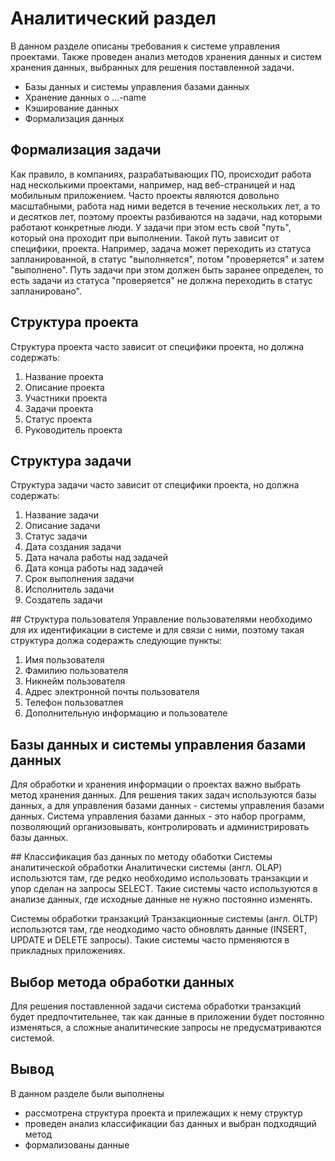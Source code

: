 # Аналитический раздел

В данном разделе описаны требования к системе управления проектами. 
Также проведен анализ методов хранения данных и систем хранения данных, выбранных для решения поставленной задачи. 

- Базы данных и системы управления базами данных
- Хранение данных о ...-name
- Кэширование данных
- Формализация данных


## Формализация задачи
Как правило, в компаниях, разрабатывающих ПО, происходит работа над несколькими проектами, например, над веб-страницей и над мобильным приложением. 
Часто проекты являются довольно масштабными, работа над ними ведется в течение нескольких лет, а то и десятков лет, поэтому проекты разбиваются на задачи, над которыми работают конкретные люди. 
У задачи при этом есть свой "путь", который она проходит при выполнении. Такой путь зависит от специфики, проекта. Например, задача может переходить из статуса запланированной, в статус "выполняется", потом "проверяется" и затем "выполнено". Путь задачи при этом должен быть заранее определен, то есть задачи из статуса "проверяется" не должна переходить в статус запланировано".

## Структура проекта
Структура проекта часто зависит от специфики проекта, но должна содержать: 
1. Название проекта
2. Описание проекта 
3. Участники проекта
4. Задачи проекта
5. Статус проекта
6. Руководитель проекта

## Структура задачи
Структура задачи часто зависит от специфики проекта, но должна содержать: 
1. Название задачи
2. Описание задачи 
3. Статус задачи
4. Дата создания задачи
5. Дата начала работы над задачей
6. Дата конца работы над задачей
7. Срок выполнения задачи
8. Исполнитель задачи
9. Создатель задачи

## Структура пользователя
Управление пользователями необходимо для их идентификации в системе и для связи с ними, поэтому такая структура должа содеражть следующие пункты: 
1. Имя пользователя
2. Фамилию пользователя
3. Никнейм пользователя
4. Адрес электронной почты пользователя
5. Телефон пользоватлея
6. Дополнительную информацию и пользователе

## Базы данных и системы управления базами данных
Для обработки и хранения информации о проектах важно выбрать метод хранения данных. Для решения таких задач используются базы данных, а для управления базами данных - системы управления базами данных. Система управления базами данных - это набор программ, позволяющий организовывать, контролировать и администрировать базы данных.

## Классификация баз данных по методу обаботки 
Системы аналитической обработки 
Аналитически системы (англ. OLAP) использются там, где редко необходимо использовать транзакции и упор сделан на запросы SELECT. 
Такие системы часто используются в анализе данных, где исходные данные не нужно постоянно изменять. 

Системы обработки транзакций
Транзакционные системы (англ. OLTP) использются там, где неодходимо часто обновлять данные (INSERT, UPDATE и DELETE запросы). Такие системы часто прменяются в прикладных приложениях. 

## Выбор метода обработки данных
Для решения поставленной задачи система обработки транзакций будет предпочтительнее, так как данные в приложении будет постоянно изменяться, а сложные аналитические запросы не предусматриваются системой. 

## Вывод
В данном разделе были выполнены
- рассмотрена структура проекта и прилежащих к нему структур
- проведен анализ классификации баз данных и выбран подходящий метод
- формализованы данные
